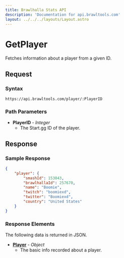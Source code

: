 ```yaml
---
title: Brawlhalla Stats API
description: 'Documentation for api.brawltools.com'
layout: ../../../layouts/Layout.astro
---
```


# GetPlayer

Fetches information about a player from a given ID.

## Request

### Syntax

```https://api.brawltools.com/player/:PlayerID```

### Path Parameters

- **PlayerID** - *Integer*
	- The Start.gg ID of the player.

## Response

### Sample Response

```json
{
    "player": {
        "smashId": 153043,
        "brawlhallaId": 257670,
        "name": "Boomie",
        "twitch": "boomiexd",
        "twitter": "Boomiexd",
        "country": "United States"
    }
}
```

### Response Elements

The following data is returned in JSON.	

- **<a href="../../datatypes/player">Player</a>** - *Object*
	- The basic info recorded about a player.
